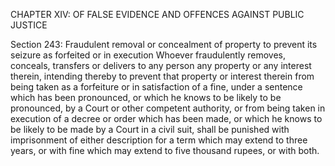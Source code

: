CHAPTER XIV: OF FALSE EVIDENCE AND OFFENCES AGAINST PUBLIC JUSTICE

Section 243: Fraudulent removal or concealment of property to prevent its seizure as forfeited or in execution
Whoever fraudulently removes, conceals, transfers or delivers to any person any property or any interest therein, intending thereby to prevent that property or interest therein from being taken as a forfeiture or in satisfaction of a fine, under a sentence which has been pronounced, or which he knows to be likely to be pronounced, by a Court or other competent authority, or from being taken in execution of a decree or order which has been made, or which he knows to be likely to be made by a Court in a civil suit, shall be punished with imprisonment of either description for a term which may extend to three years, or with fine which may extend to five thousand rupees, or with both.

